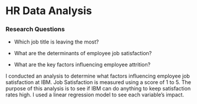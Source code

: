 # HR Data Analysis

### Research Questions
- Which job title is leaving the most?

- What are the determinants of employee job satisfaction?
- What are the key factors influencing employee attrition?


I conducted an analysis to determine what factors influencing employee job satisfaction at IBM. Job Satisfaction is measured using a score of 1 to 5. The purpose of this analysis is to see if IBM can do anything to keep satisfaction rates high. I used a linear regression model to see each variable’s impact. 


